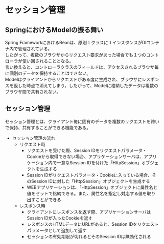 # セッション管理

## SpringにおけるModelの振る舞い
Spring FrameworkにおけるBeanは、原則１クラスに１インスタンスがDIコンテナ内で管理されている。  
したがって、複数のブラウザからリクエスト要求があった場合でも１つのコントローラが使い回されることとなる。  
言い換えると、コントローラクラスのフィールドは、アクセスされるブラウザ毎に個別のデータを保持することはできない。  
Modelはクライアントからリクエストがある度に生成され、ブラウザにレスポンスを返した時点で消えてしまう。したがって、Modelに格納したデータは複数のブラウザ間で共有されない。

## セッション管理  
セッション管理とは、クライアント毎に固有のデータを複数のリクエストを跨いで保持、共有することができる機能である。  
- セッション管理の流れ
  - リクエスト時
    - リクエストを受けた際、Session IDをリクエストパラメータ・Cookieから取得できない場合、アプリケーションサーバは、アプリケーション内で一意なSession IDを付けた「HttpSession」オブジェクトを生成する
    - Session IDがリクエストパラメータ・Cookieに入っている場合、そのSession IDに対した「HttpSession」オブジェクトを生成する
    - WEBアプリケーションは、「HttpSession」オブジェクトに属性名と値をセットで格納できる。また、属性名を指定し対応する値を取り出すことができる
  - レスポンス時
    - クライアントにレスポンスを返す際、アプリケーションサーバはSession IDが入ったCookieを返す
    - レスポンスのHTMLデータにURLがあると、Session IDをリクエストパラメータとして追加して返す
    - セッションの有効期限が切れるとそのSession IDは無効化される


